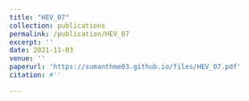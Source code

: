 ```yaml
---
title: "HEV_07"
collection: publications
permalink: /publication/HEV_07
excerpt: ''
date: 2021-11-03
venue: ''
paperurl: 'https://sumanthme03.github.io/files/HEV_07.pdf'
citation: #''

---
```


[Download paper here]: (https://sumanthme03.github.io/files/HEV_07.pdf)






